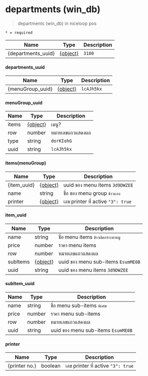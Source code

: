 # departments (win_db)
> departments (win_db) in niceloop pos

`* = required`


| Name | Type | Description
| ----|----|-----------  
{departments_uuid} | [{object}](z_part1.md#departments_uuid) | `3180`

#### departments_uuid
| Name | Type | Description
| ----|----|-----------  
{menuGroup_uuid} | [{object}](z_part1.md#menugroup_uuid) | `lcAJh5kx`

#### menuGroup_uuid
| Name | Type | Description
| ----|----|-----------  
items | [{object}](z_part1.md#itemsmenugroup) | เมนู?
row | number | หมายเลขแถวแสดงผล
type | string | `dorKIohG`
uuid | string | `lcAJh5kx`

#### items(menuGroup)
| Name | Type | Description
| ----|----|-----------  
{item_uuid}| [{object}](z_part1.md#item_uuid)| uuid ของ menu items `3d9DWZEE`
name | string | ชื่อ ของ menu group `ข้าวแกง`
printer | [{object}](z_part1.md#printer) | เลข printer ที่ active `"3": true`

#### item_uuid
| Name | Type | Description
| ----|----|-----------  
name | string | ชื่อ menu items `ข้าวผัดกระเพาหมู`
price | number | ราคา menu items
row | number | หมายเลขแถวแสดงผล
subItems | [{object}](z_part1.md#subitem_uuid) | uuid ของ menu sub-items `EsumME0B`     
uuid | string | uuid ของ menu items `3d9DWZEE`


#### subItem_uuid
| Name | Type | Description
| ----|----|-----------  
name | string | ชื่อ menu sub-items `พิเศษ`
price | number | ราคา menu sub-items
row | number | หมายเลขแถวแสดงผล
uuid | string | uuid ของ menu sub-items `EsumME0B`

#### printer
| Name | Type | Description
| ----|----|-----------  
{printer no.} | boolean | เลข printer ที่ active `"3": true`